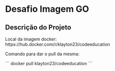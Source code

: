 # Desafio Imagem GO

## Descrição do Projeto
<p>Local da imagem docker: https://hub.docker.com/r/klayton23/codeeducation</p>
<p>Comando para dar o pull da mesma: </p>
```
docker pull klayton23/codeeducation
```

